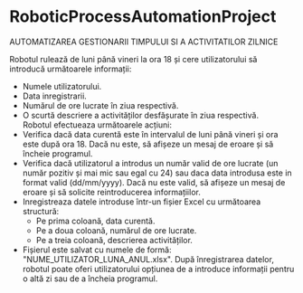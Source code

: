 # RoboticProcessAutomationProject
AUTOMATIZAREA GESTIONARII TIMPULUI SI A ACTIVITATILOR ZILNICE

Robotul rulează de luni până vineri la ora 18 și cere utilizatorului să introducă următoarele informații:
- Numele utilizatorului.
- Data inregistrarii.
- Numărul de ore lucrate în ziua respectivă.
- O scurtă descriere a activităților desfășurate în ziua respectivă.                                                                                                                                                                                                                                                                                                                                          
Robotul efectueaza următoarele acțiuni:
- Verifica dacă data curentă este în intervalul de luni până vineri și ora este după ora 18. Dacă nu este, să afișeze un mesaj de eroare și să încheie programul.
- Verifica dacă utilizatorul a introdus un număr valid de ore lucrate (un număr pozitiv și mai mic sau egal cu 24) sau daca data introdusa este in format valid (dd/mm/yyyy). Dacă nu este valid, să afișeze un mesaj de eroare și să solicite reintroducerea informațiilor.
- Inregistreaza datele introduse într-un fișier Excel cu următoarea structură:
     - Pe prima coloană, data curentă.
     - Pe a doua coloană, numărul de ore lucrate.
     - Pe a treia coloană, descrierea activităților.
- Fișierul este salvat cu numele de formă: "NUME_UTILIZATOR_LUNA_ANUL.xlsx".
După înregistrarea datelor, robotul poate oferi utilizatorului opțiunea de a introduce informații pentru o altă zi sau de a încheia programul.
